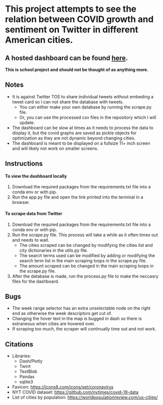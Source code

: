# This project attempts to see the relation between COVID growth and sentiment on Twitter in different American cities.

## A hosted dashboard can be found [here](https://www.google.com/).

**This is school project and should not be thought of as anything more.**

## Notes
- It is against Twitter TOS to share individual tweets without embeding a tweet card so I can not share the database with tweets.
    - You can either make your own database by running the scrape<span>.</span>py file.
    - Or, you can use the processed csv files in the repository which I will update.
- The dashboard can be slow at times as it needs to process the data to display it, but the covid graphs are saved as pickle objects for optimization as they are not dynamic beyond changing cities. 
- The dashboard is meant to be displayed on a fullsize 11+ inch screen and will likely not work on smaller screens.

## Instructions

#### To view the dashboard locally
1. Download the required packages from the requirements.txt file into a conda env or with pip.
2. Run the app<span>.</span>py file and open the link printed into the terminal in a browser.

#### To scrape data from Twitter
1. Download the required packages from the requirements.txt file into a conda env or with pip.
2. Run the scrape<span>.</span>py file. This process will take a while as it often times out and needs to wait.
    - The cities scraped can be changed by modifying the cities list and city dictionaries in the utils<span>.</span>py file.
    - The search terms used can be modified by adding or modifying the search term list in the main scraping loops in the scrape<span>.</span>py file. 
    - The amount scraped can be changed in the main scraping loops in the scrape<span>.</span>py file.
3. After the database is made, run the process<span>.</span>py file to make the neccasry files for the dashboard.

## Bugs
- The week range selector has an extra unselectable node on the right end as otherwise the week descriptors get cut of.
- Changing the hover text in the map is bugged in dash so there is extraneous when cities are hovered over.
- If scraping too much, the scraper will continually time out and not work. 

## Citations
- Libraries:
    - Dash/Plotly
    - Twint
    - TextBlob
    - Pandas
    - sqlite3
- Favicon: https://icons8.com/icons/set/coronavirus
- NYT COVID dataset: https://github.com/nytimes/covid-19-data
- List of cities by population: https://worldpopulationreview.com/us-cities/